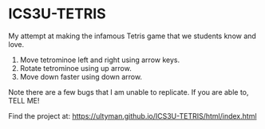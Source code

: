# ICS3U-TETRIS
My attempt at making the infamous Tetris game that we students know and love. <br/>

1. Move tetrominoe left and right using arrow keys. <br/>
2. Rotate tetrominoe using up arrow. <br/>
3. Move down faster using down arrow. <br/>

Note there are a few bugs that I am unable to replicate. If you are able to, TELL ME!

Find the project at:
https://ultyman.github.io/ICS3U-TETRIS/html/index.html

